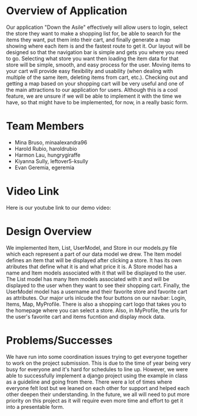 # Overview of Application
Our application "Down the Asile" effectively will allow users to login, select the store they want to make a shopping list for, be able to search for the items they want, put them into their cart, and finally generate a map showing where each item is and the fastest route to get it. Our layout will be designed so that the navigation bar is simple and gets you where you need to go. Selecting what store you want then loading the item data for that store will be simple, smooth, and easy process for the user. Moving items to your cart will provide easy flexibility and usability (when dealing with multiple of the same item, deleting items from cart, etc.). Checking out and getting a map based on your shopping cart will be very useful and one of the main attractions to our application for users. Although this is a cool feature, we are unsure if we will be able to implement it with the time we have, so that might have to be implemented, for now, in a really basic form.

# Team Members
* Mina Bruso, minaalexandra96
* Harold Rubio, haroldrubio
* Harmon Lau, hungrygiraffe
* Kiyanna Sully, leftover5-ksully
* Evan Geremia, egeremia


# Video Link
Here is our youtube link to our demo video: 

# Design Overview
We implemented Item, List, UserModel, and Store in our models.py file which each represent a part of our data model we drew. The Item model defines an item that will be displayed after clicking a store. It has its own atributes that define what it is and what price it is. A Store model has a name and Item models associated with it that will be displayed to the user. The List model has many Item models associated with it and will be displayed to the user when they want to see their shopping cart. Finally, the UserModel model has a username and their favorite store and favorite cart as attributes. Our major urls inlcude the four buttons on our navbar: Login, Items, Map, MyProfile. There is also a shopping cart logo that takes you to the homepage where you can select a store. Also, in MyProfile, the urls for the user's favorite cart and items fucntion and display mock data.

# Problems/Successes
We have run into some coordination issues trying to get everyone together to work on the project submission. This is due to the time of year being very busy for everyone and it's hard for schedules to line up. However, we were able to successfully implement a django project using the example in class as a guideline and going from there. There were a lot of times where everyone felt lost but we leaned on each other for support and helped each other deepen their understanding. In the future, we all will need to put more priority on this project as it will require even more time and effort to get it into a presentable form.
